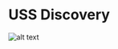 # USS Discovery 

![alt text](https://raw.githubusercontent.com/nasa/utm-apis/master/uss-discovery-api/images/utm_fims_arch_seq_uss_discovery_reg_0d.png
 "Logo Title")
